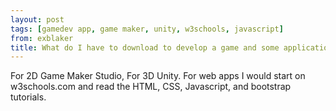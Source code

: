 ```yaml
---
layout: post
tags: [gamedev app, game maker, unity, w3schools, javascript]
from: exblaker
title: What do I have to download to develop a game and some applications for free
---
```

For 2D Game Maker Studio, For 3D Unity. For web apps I would start on w3schools.com and read the HTML, CSS, Javascript, and bootstrap tutorials.
